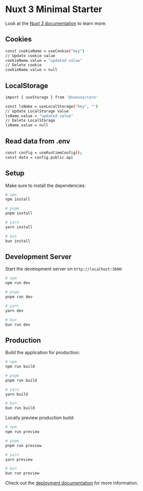 # Nuxt 3 Minimal Starter

Look at the [Nuxt 3 documentation](https://nuxt.com/docs/getting-started/introduction) to learn more.

## Cookies
```bash
const cookieName = useCookie("key")
// Update cookie value
cookieName.value = "updated value"
// Delete cookie
cookieName.value = null
```

## LocalStorage
```bash
import { useStorage } from '@vueuse/core'

const lsName = useLocalStorage("key", "")
// Update LocalStorage value
lsName.value = "updated value"
// Delete LocalStorage
lsName.value = null
```

## Read data from .env
```bash
const config = useRuntimeConfig();
const data = config.public.api
```

## Setup

Make sure to install the dependencies:

```bash
# npm
npm install

# pnpm
pnpm install

# yarn
yarn install

# bun
bun install
```

## Development Server

Start the development server on `http://localhost:3000`:

```bash
# npm
npm run dev

# pnpm
pnpm run dev

# yarn
yarn dev

# bun
bun run dev
```

## Production

Build the application for production:

```bash
# npm
npm run build

# pnpm
pnpm run build

# yarn
yarn build

# bun
bun run build
```

Locally preview production build:

```bash
# npm
npm run preview

# pnpm
pnpm run preview

# yarn
yarn preview

# bun
bun run preview
```

Check out the [deployment documentation](https://nuxt.com/docs/getting-started/deployment) for more information.
